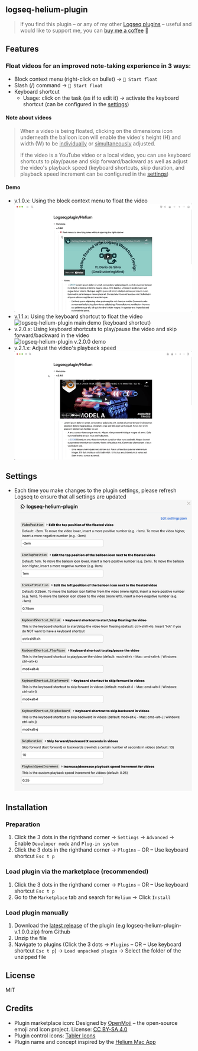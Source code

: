 ## logseq-helium-plugin
> If you find this plugin – or any of my other [Logseq plugins](https://github.com/vyleung?tab=repositories&q=logseq&type=source) – useful and would like to support me, you can [buy me a coffee](https://www.buymeacoffee.com/vyleung) 🙂

## Features
### Float videos for an improved note-taking experience in 3 ways:
- Block context menu (right-click on bullet) → `🎈 Start float`
- Slash (/) command → `🎈 Start float`
- Keyboard shortcut
    - Usage: click on the task (as if to edit it) → activate the keyboard shortcut (can be configured in the [settings](settings))

#### Note about videos
> When a video is being floated, clicking on the dimensions icon underneath the balloon icon will enable the video's height (H) and width (W) to be <u>individually</u> or <u>simultaneously</u> adjusted. 
>
> If the video is a YouTube video or a local video, you can use keyboard shortcuts to play/pause and skip forward/backward as well as adjust the video's playback speed (keyboard shortcuts, skip duration, and playback speed increment can be configured in the [settings](settings))

#### Demo
- v.1.0.x: Using the block context menu to float the video  
![logseq-helium-plugin main demo (block context menu)](screenshots/logseq_helium_main_demo_blockContextMenu.gif)  
- v.1.1.x: Using the keyboard shortcut to float the video  
![logseq-helium-plugin main demo (keyboard shortcut)](screenshots/logseq_helium_main_demo_keyboardShortcut.gif)  
- v.2.0.x: Using keyboard shortcuts to play/pause the video and skip forward/backward in the video  
![logseq-helium-plugin v.2.0.0 demo](screenshots/logseq_helium_v.2.0.0.gif)
- v.2.1.x: Adjust the video's playback speed  
![logseq-helium-plugin v.2.1.0 demo](screenshots/logseq_helium_v.2.1.0.gif)

## Settings
- Each time you make changes to the plugin settings, please refresh Logseq to ensure that all settings are updated  
![logseq-helium-plugin settings](screenshots/logseq_helium_settings.png)  

## Installation
### Preparation
1. Click the 3 dots in the righthand corner → `Settings` → `Advanced` → Enable `Developer mode` and `Plug-in system`
2. Click the 3 dots in the righthand corner → `Plugins` – OR – Use keyboard shortcut `Esc t p`

### Load plugin via the marketplace (recommended)
1. Click the 3 dots in the righthand corner → `Plugins` – OR – Use keyboard shortcut `Esc t p`
2. Go to the `Marketplace` tab and search for `Helium` → Click `Install`

### Load plugin manually
1. Download the [latest release](https://github.com/vyleung/logseq-helium-plugin/releases) of the plugin (e.g logseq-helium-plugin-v.1.0.0.zip) from Github
2. Unzip the file
3. Navigate to plugins (Click the 3 dots → `Plugins` – OR – Use keyboard shortcut `Esc t p`) → `Load unpacked plugin` → Select the folder of the unzipped file

## License
MIT

## Credits
- Plugin marketplace icon: Designed by [OpenMoji](https://openmoji.org/) – the open-source emoji and icon project. License: [CC BY-SA 4.0](https://creativecommons.org/licenses/by-sa/4.0/#)
- Plugin control icons: [Tabler Icons](https://tablericons.com/)
- Plugin name and concept inspired by the [Helium Mac App](https://github.com/JadenGeller/Helium)